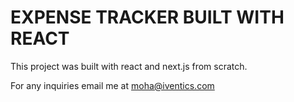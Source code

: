 # EXPENSE TRACKER BUILT WITH REACT
This project was built with react and next.js from scratch.

For any inquiries email me at moha@iventics.com
